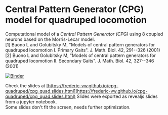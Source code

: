 # Central Pattern Generator (CPG) model for quadruped locomotion

Computational model of a *Central Pattern Generator (CPG)* using 8 coupled neurons based on the Morris-Lecar model.  
[1] Buono L and Golubitsky M, "Models of central pattern generators for quadruped locomotion I. Primary Gaits". J. Math. Biol. 42, 291--326 (2001)  
[2] Buono L and Golubitsky M, "Models of central pattern generators for quadruped locomotion II. Secondary Gaits". J. Math. Biol. 42, 327--346 (2001) 

[![Binder](https://mybinder.org/badge_logo.svg)](https://mybinder.org/v2/gh/Frederic-vW/cpg-quadruped/HEAD?filepath=cpg_quad.ipynb)

Check the slides at [https://frederic-vw.github.io/cpg-quadruped/cpg_quad.slides.html](https://frederic-vw.github.io/cpg-quadruped/cpg_quad.slides.html)
Slides were exported as revealjs slides from a jupyter notebook.  
Some slides don't fit the screen, needs further optimization.
